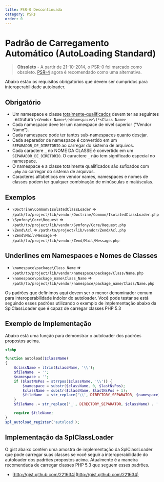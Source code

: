 ```yaml
---
title: PSR-0 Descontinuada
category: PSRs
order: 0
---
```


Padrão de Carregamento Automático (AutoLoading Standard)
====================

> **Obsoleto** - A partir de 21-10-2014, o PSR-0 foi marcado como obsoleto. [PSR-4] agora é recomendado
como uma alternativa.

[PSR-4]: http://www.php-fig.org/psr/psr-4/
[totalmente-qualificados]: https://www.php.net/manual/pt_BR/language.namespaces.rules.php

Abaixo estão os requisitos obrigatórios que devem ser cumpridos para interoperabilidade autoloader.

Obrigatório
-----------

* Um namespace e classe [totalmente-qualificados] devem ter as seguintes
  estrutura `\<Vendor Name>\(<Namespace>\)*<Class Name>`
* Cada namespace deve ter um namespace de nível superior ("Vendor Name").
* Cada namespace pode ter tantos sub-namespaces quanto desejar.
* Cada separador de namespace é convertido em um `SEPARADOR_DE_DIRETORIO` ao
  carregar do sistema de arquivos.
* Cada caractere `_` no NOME DA CLASSE é convertido em um `SEPARADOR_DE_DIRETORIO`. 
  O caractere `_` não tem significado especial no namespace.
* O namespace e a classe totalmente qualificados são sufixados com `.php` ao
  carregar do sistema de arquivos.
* Caracteres alfabéticos em vendor names, namespaces e nomes de classes podem
  ter qualquer combinação de minúsculas e maiúsculas.

Exemplos
--------

* `\Doctrine\Common\IsolatedClassLoader` => `/path/to/project/lib/vendor/Doctrine/Common/IsolatedClassLoader.php`
* `\Symfony\Core\Request` => `/path/to/project/lib/vendor/Symfony/Core/Request.php`
* `\Zend\Acl` => `/path/to/project/lib/vendor/Zend/Acl.php`
* `\Zend\Mail\Message` => `/path/to/project/lib/vendor/Zend/Mail/Message.php`

Underlines em Namespaces e Nomes de Classes
-------------------------------------------

* `\namespace\package\Class_Name` => `/path/to/project/lib/vendor/namespace/package/Class/Name.php`
* `\namespace\package_name\Class_Name` => `/path/to/project/lib/vendor/namespace/package_name/Class/Name.php`

Os padrões que definimos aqui devem ser o menor denominador comum para
interoperabilidade indolor do autoloader. Você pode testar se está
seguindo esses padrões utilizando o exemplo de implementação abaixo da 
SplClassLoader que é capaz de carregar classes PHP 5.3

Exemplo de Implementação
------------------------

Abaixo está uma função para demonstrar o autoloader dos padrões propostos acima.

~~~php
<?php

function autoload($className)
{
    $className = ltrim($className, '\\');
    $fileName  = '';
    $namespace = '';
    if ($lastNsPos = strrpos($className, '\\')) {
        $namespace = substr($className, 0, $lastNsPos);
        $className = substr($className, $lastNsPos + 1);
        $fileName  = str_replace('\\', DIRECTORY_SEPARATOR, $namespace) . DIRECTORY_SEPARATOR;
    }
    $fileName .= str_replace('_', DIRECTORY_SEPARATOR, $className) . '.php';

    require $fileName;
}
spl_autoload_register('autoload');
~~~

Implementação da SplClassLoader
-------------------------------

O gist abaixo contém uma amostra de implementação da SplClassLoader que pode 
carregar suas classes se você seguir a interoperabilidade do autoloader dos 
padrões propostos acima. Atualmente é a maneira recomendada de carregar 
classes PHP 5.3 que seguem esses padrões.

* [http://gist.github.com/221634](http://gist.github.com/221634)
